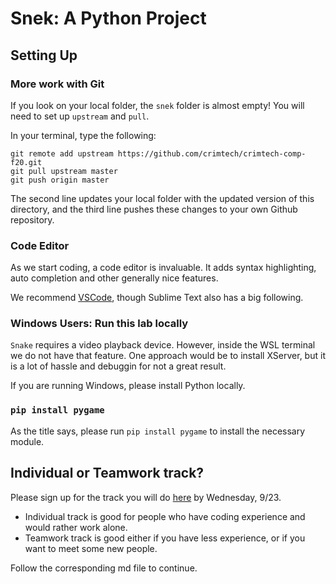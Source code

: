 # Snek: A Python Project

## Setting Up
### More work with Git
If you look on your local folder, the `snek` folder is almost empty! You will need to set up `upstream` and `pull`.

In your terminal, type the following:
```
git remote add upstream https://github.com/crimtech/crimtech-comp-f20.git
git pull upstream master
git push origin master
```

The second line updates your local folder with the updated version of this directory, and the third line pushes these changes to your own Github repository.

### Code Editor
As we start coding, a code editor is invaluable. It adds syntax highlighting, auto completion and other generally nice features.

We recommend [VSCode](https://code.visualstudio.com/), though Sublime Text also has a big following.

### Windows Users: Run this lab locally
`Snake` requires a video playback device. However, inside the WSL terminal we do not have that feature. One approach would be to install XServer, but it is a lot of hassle and debuggin for not a great result.

If you are running Windows, please install Python locally.

### `pip install pygame`
As the title says, please run `pip install pygame` to install the necessary module.

## Individual or Teamwork track?
Please sign up for the track you will do [here](https://forms.gle/EUF76mH1TamrbFkL8) by Wednesday, 9/23.
* Individual track is good for people who have coding experience and would rather work alone.
* Teamwork track is good either if you have less experience, or if you want to meet some new people.

Follow the corresponding md file to continue.

